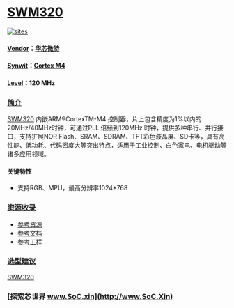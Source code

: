 ﻿# [SWM320](https://github.com/SoCXin/SWM320)

[![sites](http://182.61.61.133/link/resources/SoC.png)](http://www.SoC.Xin)

#### [Vendor](https://github.com/SoCXin/Vendor)：[华芯微特](http://www.synwit.cn/)
#### [Synwit](http://www.synwit.cn)：[Cortex M4](https://github.com/sochub/CM4)
#### [Level](https://github.com/SoCXin/Level)：120 MHz

### [简介](https://github.com/SoCXin/SWM320/wiki)

[SWM320](http://www.synwit.cn/productList1/9.html) 内嵌ARM®CortexTM-M4 控制器，片上包含精度为1%以内的20MHz/40MHz时钟，可通过PLL 倍频到120MHz 时钟，提供多种串行、并行接口，支持扩展NOR Flash、SRAM、SDRAM、TFT彩色液晶屏、SD卡等，具有高性能、低功耗、代码密度大等突出特点，适用于工业控制、白色家电、电机驱动等诸多应用领域。

#### 关键特性

*  支持RGB、MPU，最高分辨率1024*768


### [资源收录](https://github.com/SoCXin)

* [参考资源](src/)
* [参考文档](docs/)
* [参考工程](project/)

### [选型建议](https://github.com/SoCXin)

[SWM320](https://github.com/SoCXin/SWM320)

###  [探索芯世界 www.SoC.xin](http://www.SoC.Xin)
